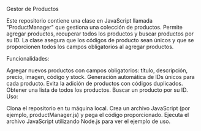 Gestor de Productos

Este repositorio contiene una clase en JavaScript llamada "ProductManager" que gestiona una colección de productos. Permite agregar productos, recuperar todos los productos y buscar productos por su ID. La clase asegura que los códigos de producto sean únicos y que se proporcionen todos los campos obligatorios al agregar productos.

Funcionalidades:

Agregar nuevos productos con campos obligatorios: título, descripción, precio, imagen, código y stock.
Generación automática de IDs únicos para cada producto.
Evita la adición de productos con códigos duplicados.
Obtener una lista de todos los productos.
Buscar un producto por su ID.
Uso:

Clona el repositorio en tu máquina local.
Crea un archivo JavaScript (por ejemplo, productManager.js) y pega el código proporcionado.
Ejecuta el archivo JavaScript utilizando Node.js para ver el ejemplo de uso.
